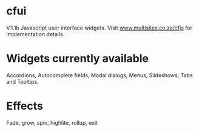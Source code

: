 # cfui
V.1.1b
Javascript user interface widgets. Visit www.multisites.co.za/cfjs for implementation details.

# Widgets currently available
Accordions, Autocomplete fields, Modal dialogs, Menus, Slideshows, Tabs and Tooltips.

# Effects
Fade, grow, spin, highlite, rollup, exit

